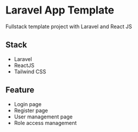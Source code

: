 # Laravel App Template
Fullstack template project with Laravel and React JS

## Stack
- Laravel
- ReactJS
- Tailwind CSS

## Feature
- Login page
- Register page
- User management page
- Role access management
